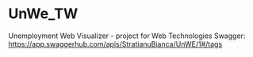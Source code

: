 # UnWe_TW
Unemployment Web Visualizer - project for Web Technologies
Swagger:
https://app.swaggerhub.com/apis/StratianuBianca/UnWE/1#/tags
